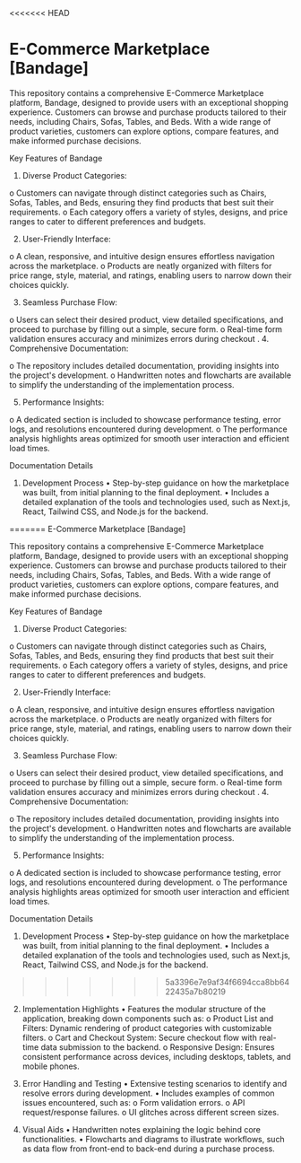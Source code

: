 <<<<<<< HEAD

# E-Commerce Marketplace [Bandage]

This repository contains a comprehensive E-Commerce Marketplace platform, Bandage, designed to provide users with an exceptional shopping experience. Customers can browse and purchase products tailored to their needs, including Chairs, Sofas, Tables, and Beds. With a wide range of product varieties, customers can explore options, compare features, and make informed purchase decisions.

Key Features of Bandage

1.	Diverse Product Categories:

o	Customers can navigate through distinct categories such as Chairs, Sofas, Tables, and Beds, ensuring they find products that best suit their requirements.
o	Each category offers a variety of styles, designs, and price ranges to cater to different preferences and budgets.

2.	User-Friendly Interface:

o	A clean, responsive, and intuitive design ensures effortless navigation across the marketplace.
o	Products are neatly organized with filters for price range, style, material, and ratings, enabling users to narrow down their choices quickly.

3.	Seamless Purchase Flow:

o	Users can select their desired product, view detailed specifications, and proceed to purchase by filling out a simple, secure form.
o	Real-time form validation ensures accuracy and minimizes errors during checkout
.
4.	Comprehensive Documentation:

o	The repository includes detailed documentation, providing insights into the project's development.
o	Handwritten notes and flowcharts are available to simplify the understanding of the implementation process.

5.	Performance Insights:

o	A dedicated section is included to showcase performance testing, error logs, and resolutions encountered during development.
o	The performance analysis highlights areas optimized for smooth user interaction and efficient load times.

Documentation Details
1. Development Process
•	Step-by-step guidance on how the marketplace was built, from initial planning to the final deployment.
•	Includes a detailed explanation of the tools and technologies used, such as Next.js, React, Tailwind CSS, and Node.js for the backend.

=======
E-Commerce Marketplace [Bandage]

This repository contains a comprehensive E-Commerce Marketplace platform, Bandage, designed to provide users with an exceptional shopping experience. Customers can browse and purchase products tailored to their needs, including Chairs, Sofas, Tables, and Beds. With a wide range of product varieties, customers can explore options, compare features, and make informed purchase decisions.

Key Features of Bandage

1.	Diverse Product Categories:

o	Customers can navigate through distinct categories such as Chairs, Sofas, Tables, and Beds, ensuring they find products that best suit their requirements.
o	Each category offers a variety of styles, designs, and price ranges to cater to different preferences and budgets.

2.	User-Friendly Interface:

o	A clean, responsive, and intuitive design ensures effortless navigation across the marketplace.
o	Products are neatly organized with filters for price range, style, material, and ratings, enabling users to narrow down their choices quickly.

3.	Seamless Purchase Flow:

o	Users can select their desired product, view detailed specifications, and proceed to purchase by filling out a simple, secure form.
o	Real-time form validation ensures accuracy and minimizes errors during checkout
.
4.	Comprehensive Documentation:

o	The repository includes detailed documentation, providing insights into the project's development.
o	Handwritten notes and flowcharts are available to simplify the understanding of the implementation process.

5.	Performance Insights:

o	A dedicated section is included to showcase performance testing, error logs, and resolutions encountered during development.
o	The performance analysis highlights areas optimized for smooth user interaction and efficient load times.

Documentation Details
1. Development Process
•	Step-by-step guidance on how the marketplace was built, from initial planning to the final deployment.
•	Includes a detailed explanation of the tools and technologies used, such as Next.js, React, Tailwind CSS, and Node.js for the backend.

>>>>>>> 5a3396e7e9af34f6694cca8bb6422435a7b80219
2. Implementation Highlights
•	        Features the modular structure of the    application, breaking down components such as:
o	Product List and Filters: Dynamic rendering of product categories with customizable filters.
o	Cart and Checkout System: Secure checkout flow with real-time data submission to the backend.
o	Responsive Design: Ensures consistent performance across devices, including desktops, tablets, and mobile phones.

3. Error Handling and Testing
•	Extensive testing scenarios to identify and resolve errors during development.
•	Includes examples of common issues encountered, such as:
o	Form validation errors.
o	API request/response failures.
o	UI glitches across different screen sizes.
4. Visual Aids
•	Handwritten notes explaining the logic behind core functionalities.
•	Flowcharts and diagrams to illustrate workflows, such as data flow from front-end to back-end during a purchase process.

